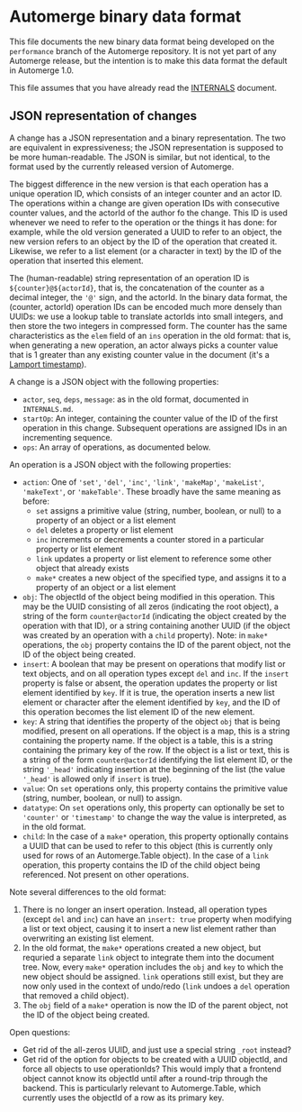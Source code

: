 Automerge binary data format
============================

This file documents the new binary data format being developed on the
`performance` branch of the Automerge repository. It is not yet part of any
Automerge release, but the intention is to make this data format the default
in Automerge 1.0.

This file assumes that you have already read the [INTERNALS](INTERNALS.md)
document.


JSON representation of changes
------------------------------

A change has a JSON representation and a binary representation. The two are
equivalent in expressiveness; the JSON representation is supposed to be more
human-readable. The JSON is similar, but not identical, to the format used by
the currently released version of Automerge.

The biggest difference in the new version is that each operation has a unique
operation ID, which consists of an integer counter and an actor ID. The
operations within a change are given operation IDs with consecutive counter
values, and the actorId of the author fo the change. This ID is used whenever we
need to refer to the operation or the things it has done: for example, while the
old version generated a UUID to refer to an object, the new version refers to an
object by the ID of the operation that created it. Likewise, we refer to a list
element (or a character in text) by the ID of the operation that inserted this
element.

The (human-readable) string representation of an operation ID is
`${counter}@${actorId}`, that is, the concatenation of the counter as a decimal
integer, the `'@'` sign, and the actorId. In the binary data format, the
(counter, actorId) operation IDs can be encoded much more densely than UUIDs: we
use a lookup table to translate actorIds into small integers, and then store the
two integers in compressed form. The counter has the same characteristics as the
`elem` field of an `ins` operation in the old format: that is, when generating
a new operation, an actor always picks a counter value that is 1 greater than
any existing counter value in the document (it's a
[Lamport timestamp](https://en.wikipedia.org/wiki/Lamport_timestamps)).

A change is a JSON object with the following properties:

* `actor`, `seq`, `deps`, `message`: as in the old format, documented in
  `INTERNALS.md`.
* `startOp`: An integer, containing the counter value of the ID of the first
  operation in this change. Subsequent operations are assigned IDs in an
  incrementing sequence.
* `ops`: An array of operations, as documented below.

An operation is a JSON object with the following properties:

* `action`: One of `'set'`, `'del'`, `'inc'`, `'link'`, `'makeMap'`,
  `'makeList'`, `'makeText'`, or `'makeTable'`. These broadly have the same
  meaning as before:
  * `set` assigns a primitive value (string, number, boolean, or null) to a
    property of an object or a list element
  * `del` deletes a property or list element
  * `inc` increments or decrements a counter stored in a particular property or
    list element
  * `link` updates a property or list element to reference some other object
    that already exists
  * `make*` creates a new object of the specified type, and assigns it to a
    property of an object or a list element
* `obj`: The objectId of the object being modified in this operation. This may
  be the UUID consisting of all zeros (indicating the root object), a string
  of the form `counter@actorId` (indicating the object created by the operation
  with that ID), or a string containing another UUID (if the object was created
  by an operation with a `child` property). Note: in `make*` operations, the
  `obj` property contains the ID of the parent object, not the ID of the object
  being created.
* `insert`: A boolean that may be present on operations that modify list or text
  objects, and on all operation types except `del` and `inc`. If the `insert`
  property is false or absent, the operation updates the property or list
  element identified by `key`. If it is true, the operation inserts a new list
  element or character after the element identified by `key`, and the ID of this
  operation becomes the list element ID of the new element.
* `key`: A string that identifies the property of the object `obj` that is being
  modified, present on all operations. If the object is a map, this is a string
  containing the property name. If the object is a table, this is a string
  containing the primary key of the row. If the object is a list or text, this
  is a string of the form `counter@actorId` identifying the list element ID, or
  the string `'_head'` indicating insertion at the beginning of the list (the
  value `'_head'` is allowed only if `insert` is true).
* `value`: On `set` operations only, this property contains the primitive value
  (string, number, boolean, or null) to assign.
* `datatype`: On `set` operations only, this property can optionally be set to
  `'counter'` or `'timestamp'` to change the way the value is interpreted, as
  in the old format.
* `child`: In the case of a `make*` operation, this property optionally contains
  a UUID that can be used to refer to this object (this is currently only used
  for rows of an Automerge.Table object). In the case of a `link` operation,
  this property contains the ID of the child object being referenced. Not
  present on other operations.

Note several differences to the old format:

1. There is no longer an insert operation. Instead, all operation types (except
   `del` and `inc`) can have an `insert: true` property when modifying a list or
   text object, causing it to insert a new list element rather than overwriting
   an existing list element.
2. In the old format, the `make*` operations created a new object, but requried
   a separate `link` object to integrate them into the document tree. Now, every
   `make*` operation includes the `obj` and `key` to which the new object should
   be assigned. `link` operations still exist, but they are now only used in the
   context of undo/redo (`link` undoes a `del` operation that removed a child
   object).
3. The `obj` field of a `make*` operation is now the ID of the parent object,
   not the ID of the object being created.

Open questions:

* Get rid of the all-zeros UUID, and just use a special string `_root` instead?
* Get rid of the option for objects to be created with a UUID objectId, and
  force all objects to use operationIds? This would imply that a frontend object
  cannot know its objectId until after a round-trip through the backend. This is
  particularly relevant to Automerge.Table, which currently uses the objectId of
  a row as its primary key.

